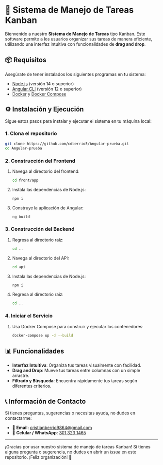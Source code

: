 
# 🚀 Sistema de Manejo de Tareas Kanban

Bienvenido a nuestro **Sistema de Manejo de Tareas** tipo Kanban. Este software permite a los usuarios organizar sus tareas de manera eficiente, utilizando una interfaz intuitiva con funcionalidades de **drag and drop**.

## 📦 Requisitos

Asegúrate de tener instalados los siguientes programas en tu sistema:

- [Node.js](https://nodejs.org/) (versión 14 o superior)
- [Angular CLI](https://angular.io/cli) (versión 12 o superior)
- [Docker](https://www.docker.com/) y [Docker Compose](https://docs.docker.com/compose/)

## ⚙️ Instalación y Ejecución

Sigue estos pasos para instalar y ejecutar el sistema en tu máquina local:

### 1. Clona el repositorio

```bash
git clone https://github.com/cdberrio5/Angular-prueba.git
cd Angular-prueba
```

### 2. Construcción del Frontend

1. Navega al directorio del frontend:

    ```bash
    cd front/app
    ```

2. Instala las dependencias de Node.js:

    ```bash
    npm i
    ```

3. Construye la aplicación de Angular:

    ```bash
    ng build
    ```

### 3. Construcción del Backend

1. Regresa al directorio raíz:

    ```bash
    cd ..
    ```

2. Navega al directorio del API:

    ```bash
    cd api
    ```

3. Instala las dependencias de Node.js:

    ```bash
    npm i
    ```

4. Regresa al directorio raíz:

    ```bash
    cd ..
    ```

### 4. Iniciar el Servicio

1. Usa Docker Compose para construir y ejecutar los contenedores:

    ```bash
    docker-compose up -d --build
    ```

## 📊 Funcionalidades

- **Interfaz Intuitiva**: Organiza tus tareas visualmente con facilidad.
- **Drag and Drop**: Mueve tus tareas entre columnas con un simple arrastre.
- **Filtrado y Búsqueda**: Encuentra rápidamente tus tareas según diferentes criterios.

## 📞 Información de Contacto

Si tienes preguntas, sugerencias o necesitas ayuda, no dudes en contactarme:

- 📧 **Email**: [cristianberrio9864@gmail.com](mailto:cristianberrio9864@gmail.com)
- 📱 **Celular / WhatsApp**: [301 323 1465](https://wa.me/3013231465)

---

¡Gracias por usar nuestro sistema de manejo de tareas Kanban! Si tienes alguna pregunta o sugerencia, no dudes en abrir un *issue* en este repositorio. ¡Feliz organización! 🎉
